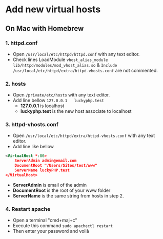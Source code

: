 # Add new virtual hosts

## On Mac with Homebrew

### 1. httpd.conf
- Open ``/usr/local/etc/httpd/httpd.conf`` with any text editor.
- Check lines LoadModule ``vhost_alias_module lib/httpd/modules/mod_vhost_alias.so`` & ``Include /usr/local/etc/httpd/extra/httpd-vhosts.conf`` are not commented.

### 2. hosts
- Open ``/private/etc/hosts`` with any text editor.
- Add line bellow ``127.0.0.1	luckyphp.test``
    - **127.0.0.1** is localhost
    - **luckyphp.test** is the new host associate to localhost

### 3. httpd-vhosts.conf
- Open ``/usr/local/etc/httpd/extra/httpd-vhosts.conf`` with any text editor.
- Add line like bellow
```xml
<VirtualHost *:80>
    ServerAdmin admin@email.com
    DocumentRoot "/Users/Sites/test/www"
    ServerName luckyPHP.test
</VirtualHost> 
```
- **ServerAdmin** is email of the admin
- **DocumentRoot** is the root of your www folder
- **ServerName** is the same string from hosts in step 2.

### 4. Restart apache
- Open a terminal "cmd+maj+c"
- Execute this command ``sudo apachectl restart``
- Then enter your password and voilà
